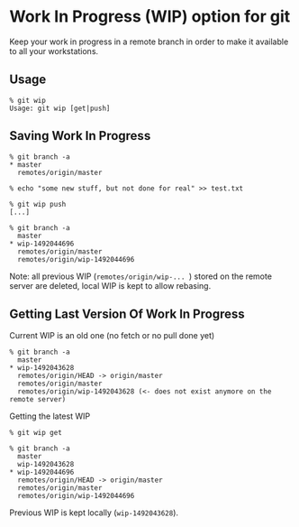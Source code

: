 # Work In Progress (WIP) option for git

Keep your work in progress in a remote branch in order to make it available to all your workstations. 

## Usage
```
% git wip
Usage: git wip [get|push]
```

## Saving Work In Progress

```
% git branch -a
* master
  remotes/origin/master

% echo "some new stuff, but not done for real" >> test.txt

% git wip push
[...]

% git branch -a
  master
* wip-1492044696
  remotes/origin/master
  remotes/origin/wip-1492044696
```

Note: all previous WIP (`remotes/origin/wip-... `) stored on the remote server are deleted, local WIP is kept to allow rebasing.

## Getting Last Version Of Work In Progress

Current WIP is an old one (no fetch or no pull done yet)

```
% git branch -a
  master
* wip-1492043628
  remotes/origin/HEAD -> origin/master
  remotes/origin/master
  remotes/origin/wip-1492043628 (<- does not exist anymore on the remote server)

```

Getting the latest WIP

```
% git wip get

% git branch -a
  master
  wip-1492043628
* wip-1492044696
  remotes/origin/HEAD -> origin/master
  remotes/origin/master
  remotes/origin/wip-1492044696
```
Previous WIP is kept locally (`wip-1492043628`).



